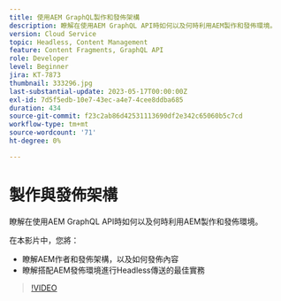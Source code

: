 ```yaml
---
title: 使用AEM GraphQL製作和發佈架構
description: 瞭解在使用AEM GraphQL API時如何以及何時利用AEM製作和發佈環境。
version: Cloud Service
topic: Headless, Content Management
feature: Content Fragments, GraphQL API
role: Developer
level: Beginner
jira: KT-7873
thumbnail: 333296.jpg
last-substantial-update: 2023-05-17T00:00:00Z
exl-id: 7d5f5edb-10e7-43ec-a4e7-4cee8ddba685
duration: 434
source-git-commit: f23c2ab86d42531113690df2e342c65060b5c7cd
workflow-type: tm+mt
source-wordcount: '71'
ht-degree: 0%

---
```


# 製作與發佈架構

瞭解在使用AEM GraphQL API時如何以及何時利用AEM製作和發佈環境。

在本影片中，您將：

+ 瞭解AEM作者和發佈架構，以及如何發佈內容
+ 瞭解搭配AEM發佈環境進行Headless傳送的最佳實務

>[!VIDEO](https://video.tv.adobe.com/v/333296?quality=12&learn=on)
